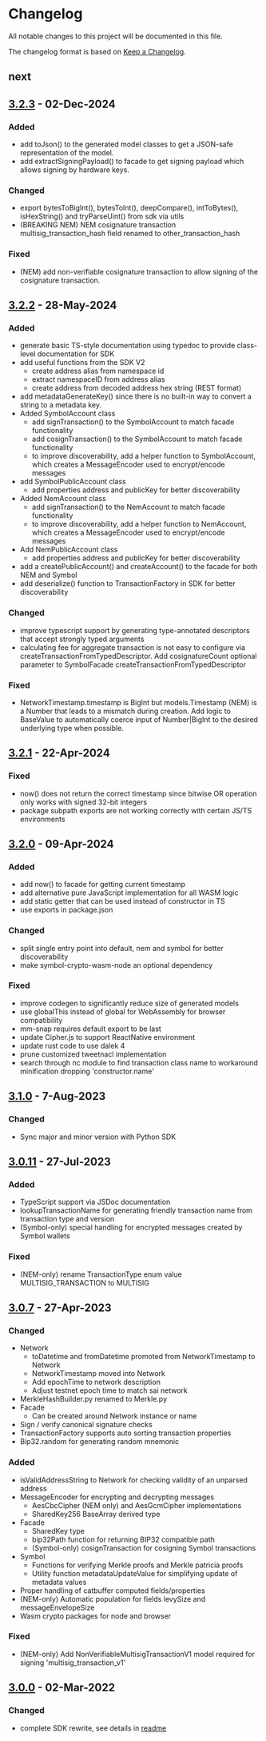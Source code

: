 # Changelog
All notable changes to this project will be documented in this file.

The changelog format is based on [Keep a Changelog](https://keepachangelog.com/en/1.0.0/).

## next

## [3.2.3] - 02-Dec-2024

### Added
- add toJson() to the generated model classes to get a JSON-safe representation of the model.
- add extractSigningPayload() to facade to get signing payload which allows signing by hardware keys.

### Changed
- export bytesToBigInt(), bytesToInt(), deepCompare(), intToBytes(), isHexString() and tryParseUint() from sdk via utils
- (BREAKING NEM) NEM cosignature transaction multisig_transaction_hash field renamed to other_transaction_hash

### Fixed
- (NEM) add non-verifiable cosignature transaction to allow signing of the cosignature transaction.

## [3.2.2] - 28-May-2024

### Added
- generate basic TS-style documentation using typedoc to provide class-level documentation for SDK
- add useful functions from the SDK V2
  - create address alias from namespace id
  - extract namespaceID from address alias
  - create address from decoded address hex string (REST format)
- add metadataGenerateKey() since there is no built-in way to convert a string to a metadata key.
- Added SymbolAccount class
  - add signTransaction() to the SymbolAccount to match facade functionality
  - add cosignTransaction() to the SymbolAccount to match facade functionality 
  - to improve discoverability, add a helper function to SymbolAccount, which creates a MessageEncoder used to encrypt/encode messages
- add SymbolPublicAccount class
  - add properties address and publicKey for better discoverability
- Added NemAccount class
  - add signTransaction() to the NemAccount to match facade functionality
  - to improve discoverability, add a helper function to NemAccount, which creates a MessageEncoder used to encrypt/encode messages
- Add NemPublicAccount class
  - add properties address and publicKey for better discoverability
- add a createPublicAccount() and createAccount() to the facade for both NEM and Symbol
- add deserialize() function to TransactionFactory in SDK for better discoverability

### Changed
- improve typescript support by generating type-annotated descriptors that accept strongly typed arguments
- calculating fee for aggregate transaction is not easy to configure via createTransactionFromTypedDescriptor.  Add cosignatureCount optional parameter to SymbolFacade createTransactionFromTypedDescriptor

### Fixed
- NetworkTimestamp.timestamp is BigInt but models.Timestamp (NEM) is a Number that leads to a mismatch during creation.  Add logic to BaseValue to automatically coerce input of Number|BigInt to the desired underlying type when possible.

## [3.2.1] - 22-Apr-2024

### Fixed
- now() does not return the correct timestamp since bitwise OR operation only works with signed 32-bit integers
- package subpath exports are not working correctly with certain JS/TS environments

## [3.2.0] - 09-Apr-2024

### Added
- add now() to facade for getting current timestamp
- add alternative pure JavaScript implementation for all WASM logic
- add static getter that can be used instead of constructor in TS
- use exports in package.json

### Changed
- split single entry point into default, nem and symbol for better discoverability
- make symbol-crypto-wasm-node an optional dependency

### Fixed
- improve codegen to significantly reduce size of generated models
- use globalThis instead of global for WebAssembly for browser compatibility
- mm-snap requires default export to be last
- update Cipher.js to support ReactNative environment
- update rust code to use dalek 4
- prune customized tweetnacl implementation
- search through nc module to find transaction class name to workaround minification dropping 'constructor.name'

## [3.1.0] - 7-Aug-2023

### Changed
 - Sync major and minor version with Python SDK

## [3.0.11] - 27-Jul-2023

### Added
 - TypeScript support via JSDoc documentation
 - lookupTransactionName for generating friendly transaction name from transaction type and version
 - (Symbol-only) special handling for encrypted messages created by Symbol wallets

### Fixed
 - (NEM-only) rename TransactionType enum value MULTISIG_TRANSACTION to MULTISIG

## [3.0.7] - 27-Apr-2023

### Changed
 - Network
   - toDatetime and fromDatetime promoted from NetworkTimestamp to Network
   - NetworkTimestamp moved into Network
   - Add epochTime to network description
   - Adjust testnet epoch time to match sai network
 - MerkleHashBuilder.py renamed to Merkle.py
 - Facade
   - Can be created around Network instance or name
 - Sign / verify canonical signature checks
 - TransactionFactory supports auto sorting transaction properties
 - Bip32.random for generating random mnemonic

### Added
 - isValidAddressString to Network for checking validity of an unparsed address
 - MessageEncoder for encrypting and decrypting messages
   - AesCbcCipher (NEM only) and AesGcmCipher implementations
   - SharedKey256 BaseArray derived type
 - Facade
   - SharedKey type
   - bip32Path function for returning BIP32 compatible path
   - (Symbol-only) cosignTransaction for cosigning Symbol transactions
 - Symbol
   - Functions for verifying Merkle proofs and Merkle patricia proofs
   - Utility function metadataUpdateValue for simplifying update of metadata values
 - Proper handling of catbuffer computed fields/properties
 - (NEM-only) Automatic population for fields levySize and messageEnvelopeSize
 - Wasm crypto packages for node and browser

### Fixed
 - (NEM-only) Add NonVerifiableMultisigTransactionV1 model required for signing 'multisig_transaction_v1'

## [3.0.0] - 02-Mar-2022

### Changed
 - complete SDK rewrite, see details in [readme](README.md)

[3.2.3]: https://github.com/symbol/symbol/compare/sdk%2Fjavascript%2Fv3.2.2...sdk%2Fjavascript%2Fv3.2.3
[3.2.2]: https://github.com/symbol/symbol/compare/sdk%2Fjavascript%2Fv3.2.1...sdk%2Fjavascript%2Fv3.2.2
[3.2.1]: https://github.com/symbol/symbol/compare/sdk%2Fjavascript%2Fv3.2.0...sdk%2Fjavascript%2Fv3.2.1
[3.2.0]: https://github.com/symbol/symbol/compare/sdk%2Fjavascript%2Fv3.1.0...sdk%2Fjavascript%2Fv3.2.0
[3.1.0]: https://github.com/symbol/symbol/compare/sdk%2Fjavascript%2Fv3.0.11...sdk%2Fjavascript%2Fv3.1.0
[3.0.11]: https://github.com/symbol/symbol/compare/sdk%2Fjavascript%2Fv3.0.7...sdk%2Fjavascript%2Fv3.0.11
[3.0.7]: https://github.com/symbol/symbol/compare/sdk%2Fjavascript%2Fv3.0.0...sdk%2Fjavascript%2Fv3.0.7
[3.0.0]: https://github.com/symbol/symbol/releases/tag/sdk%2Fjavascript%2Fv3.0.0
